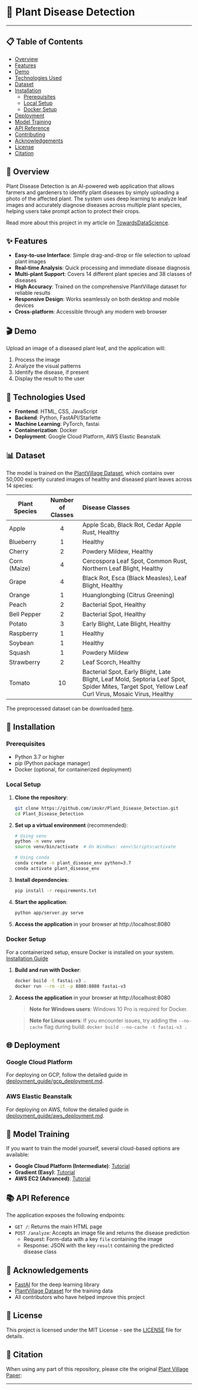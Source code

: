 # 🌿 Plant Disease Detection

<!-- <p align="center">
  <img src="app/static/SS.png" alt="Plant Disease Detector Screenshot" width="700">
</p>

<p align="center">
  <a href="https://github.com/imskr/Plant_Disease_Detection/stargazers">
    <img src="https://img.shields.io/github/stars/imskr/Plant_Disease_Detection?style=flat-square&logo=github" alt="Stars">
  </a>
  <a href="https://github.com/imskr/Plant_Disease_Detection/network/members">
    <img src="https://img.shields.io/github/forks/imskr/Plant_Disease_Detection?style=flat-square&logo=github" alt="Forks">
  </a>
  <a href="https://github.com/imskr/Plant_Disease_Detection/issues">
    <img src="https://img.shields.io/github/issues/imskr/Plant_Disease_Detection?style=flat-square&logo=github" alt="Issues">
  </a>
  <a href="https://github.com/imskr/Plant_Disease_Detection/blob/master/LICENSE">
    <img src="https://img.shields.io/github/license/imskr/Plant_Disease_Detection?style=flat-square" alt="License">
  </a>
</p> -->

<!-- <p align="center">
  <sub>
    Created by
    <a href="https://github.com/imskr">
      <strong>Shubham Kumar </strong>
    </a>
    <strong>and</strong>
    <a href="https://github.com/imskr/Plant_Disease_Detection/graphs/contributors">
      <strong>other contributors</strong>
    </a>
  </sub>
</p> -->

---

## 📋 Table of Contents
- [Overview](#-overview)
- [Features](#-features)
- [Demo](#-demo)
- [Technologies Used](#-technologies-used)
- [Dataset](#-dataset)
- [Installation](#-installation)
  - [Prerequisites](#prerequisites)
  - [Local Setup](#local-setup)
  - [Docker Setup](#docker-setup)
- [Deployment](#-deployment)
- [Model Training](#-model-training)
- [API Reference](#-api-reference)
- [Contributing](#-contributing)
- [Acknowledgements](#-acknowledgements)
- [License](#-license)
- [Citation](#-citation)

## 🌟 Overview

Plant Disease Detection is an AI-powered web application that allows farmers and gardeners to identify plant diseases by simply uploading a photo of the affected plant. The system uses deep learning to analyze leaf images and accurately diagnose diseases across multiple plant species, helping users take prompt action to protect their crops.

Read more about this project in my article on [TowardsDataScience](https://t.co/iVmRCeUiDI?amp=1).

## ✨ Features

- **Easy-to-use Interface**: Simple drag-and-drop or file selection to upload plant images
- **Real-time Analysis**: Quick processing and immediate disease diagnosis
- **Multi-plant Support**: Covers 14 different plant species and 38 classes of diseases
- **High Accuracy**: Trained on the comprehensive PlantVillage dataset for reliable results
- **Responsive Design**: Works seamlessly on both desktop and mobile devices
- **Cross-platform**: Accessible through any modern web browser

## 🎬 Demo

<!-- <p align="center">
  <img src="app/static/SS.png" alt="Application Screenshot" width="700">
</p> -->

Upload an image of a diseased plant leaf, and the application will:
1. Process the image
2. Analyze the visual patterns
3. Identify the disease, if present
4. Display the result to the user

## 🔧 Technologies Used

- **Frontend**: HTML, CSS, JavaScript
- **Backend**: Python, FastAPI/Starlette
- **Machine Learning**: PyTorch, fastai
- **Containerization**: Docker
- **Deployment**: Google Cloud Platform, AWS Elastic Beanstalk

## 📊 Dataset

The model is trained on the [PlantVillage Dataset](https://github.com/spMohanty/PlantVillage-Dataset), which contains over 50,000 expertly curated images of healthy and diseased plant leaves across 14 species:

| Plant Species | Number of Classes | Disease Classes |
|---------------|:-----------------:|:----------------|
| Apple         | 4                 | Apple Scab, Black Rot, Cedar Apple Rust, Healthy |
| Blueberry     | 1                 | Healthy |
| Cherry        | 2                 | Powdery Mildew, Healthy |
| Corn (Maize)  | 4                 | Cercospora Leaf Spot, Common Rust, Northern Leaf Blight, Healthy |
| Grape         | 4                 | Black Rot, Esca (Black Measles), Leaf Blight, Healthy |
| Orange        | 1                 | Huanglongbing (Citrus Greening) |
| Peach         | 2                 | Bacterial Spot, Healthy |
| Bell Pepper   | 2                 | Bacterial Spot, Healthy |
| Potato        | 3                 | Early Blight, Late Blight, Healthy |
| Raspberry     | 1                 | Healthy |
| Soybean       | 1                 | Healthy |
| Squash        | 1                 | Powdery Mildew |
| Strawberry    | 2                 | Leaf Scorch, Healthy |
| Tomato        | 10                | Bacterial Spot, Early Blight, Late Blight, Leaf Mold, Septoria Leaf Spot, Spider Mites, Target Spot, Yellow Leaf Curl Virus, Mosaic Virus, Healthy |

The preprocessed dataset can be downloaded [here](https://drive.google.com/open?id=0B_voCy5O5sXMTFByemhpZllYREU).

## 🚀 Installation

### Prerequisites

- Python 3.7 or higher
- pip (Python package manager)
- Docker (optional, for containerized deployment)

### Local Setup

1. **Clone the repository**:
   ```bash
   git clone https://github.com/imskr/Plant_Disease_Detection.git
   cd Plant_Disease_Detection
   ```

2. **Set up a virtual environment** (recommended):
   ```bash
   # Using venv
   python -m venv venv
   source venv/bin/activate  # On Windows: venv\Scripts\activate

   # Using conda
   conda create -n plant_disease_env python=3.7
   conda activate plant_disease_env
   ```

3. **Install dependencies**:
   ```bash
   pip install -r requirements.txt
   ```

4. **Start the application**:
   ```bash
   python app/server.py serve
   ```

5. **Access the application** in your browser at http://localhost:8080

### Docker Setup

For a containerized setup, ensure Docker is installed on your system. [Installation Guide](https://docs.docker.com/install/)

1. **Build and run with Docker**:
   ```bash
   docker build -t fastai-v3 .
   docker run --rm -it -p 8080:8080 fastai-v3
   ```

2. **Access the application** in your browser at http://localhost:8080

   > **Note for Windows users**: Windows 10 Pro is required for Docker.
   
   > **Note for Linux users**: If you encounter issues, try adding the `--no-cache` flag during build: `docker build --no-cache -t fastai-v3 .`

## 🌐 Deployment

### Google Cloud Platform

For deploying on GCP, follow the detailed guide in [deployment_guide/gcp_deployment.md](./deployment_guide/gcp_deployment.md).

### AWS Elastic Beanstalk

For deploying on AWS, follow the detailed guide in [deployment_guide/aws_deployment.md](./deployment_guide/aws_deployment.md).

## 🧠 Model Training

If you want to train the model yourself, several cloud-based options are available:

- **Google Cloud Platform (Intermediate)**: [Tutorial](https://course.fast.ai/start_gcp.html)
- **Gradient (Easy)**: [Tutorial](https://course.fast.ai/start_gradient.html)
- **AWS EC2 (Advanced)**: [Tutorial](https://course.fast.ai/start_aws.html)

## 📚 API Reference

The application exposes the following endpoints:

- `GET /`: Returns the main HTML page
- `POST /analyze`: Accepts an image file and returns the disease prediction
   - Request: Form-data with a key `file` containing the image
   - Response: JSON with the key `result` containing the predicted disease class

<!-- ## 🤝 Contributing

Contributions to improve the project are welcome! Please check [CONTRIBUTING.md](https://github.com/imskr/Plant_Disease_Detection/blob/master/CONTRIBUTING.md) before making a contribution.

1. Fork the repository
2. Create your feature branch: `git checkout -b feature/amazing-feature`
3. Commit your changes: `git commit -m 'Add some amazing feature'`
4. Push to the branch: `git push origin feature/amazing-feature`
5. Open a Pull Request -->

## 🙏 Acknowledgements

- [FastAI](https://github.com/fastai/fastai) for the deep learning library
- [PlantVillage Dataset](https://github.com/spMohanty/PlantVillage-Dataset) for the training data
- All contributors who have helped improve this project

## 📄 License

This project is licensed under the MIT License - see the [LICENSE](LICENSE) file for details.

## 📝 Citation

When using any part of this repository, please cite the original [Plant Village Paper](https://arxiv.org/abs/1511.08060):
<!-- 
```bibtex
@article{mohanty2016using,
  title={Using deep learning for image-based plant disease detection},
  author={Mohanty, Sharada P and Hughes, David P and Salathé, Marcel},
  journal={Frontiers in plant science},
  volume={7},
  pages={1419},
  year={2016},
  publisher={Frontiers}
}
``` -->

---

<!-- <p align='center'>
  <a href="https://www.buymeacoffee.com/imskr" target="_blank">
    <img src="https://www.buymeacoffee.com/assets/img/custom_images/orange_img.png" alt="Buy Me A Coffee" style="height: 41px !important;width: 174px !important;box-shadow: 0px 3px 2px 0px rgba(190, 190, 190, 0.5) !important;-webkit-box-shadow: 0px 3px 2px 0px rgba(190, 190, 190, 0.5) !important;">
  </a>
</p> -->
